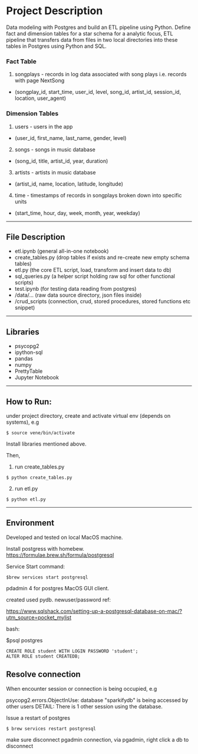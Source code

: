 # Project Description

Data modeling with Postgres and build an ETL pipeline using Python. 
Define fact and dimension tables for a star schema for a analytic focus, 
ETL pipeline that transfers data from files in two local directories into these tables in Postgres using Python and SQL.


### Fact Table
1. songplays - records in log data associated with song plays i.e. records with page NextSong
- (songplay_id, start_time, user_id, level, song_id, artist_id, session_id, location, user_agent)

### Dimension Tables
1. users - users in the app
- (user_id, first_name, last_name, gender, level)
2. songs - songs in music database
- (song_id, title, artist_id, year, duration)
3. artists - artists in music database
- (artist_id, name, location, latitude, longitude)
4. time - timestamps of records in songplays broken down into specific units
- (start_time, hour, day, week, month, year, weekday)

---

## File Description

- etl.ipynb (general all-in-one notebook)
- create_tables.py (drop tables if exists and re-create new empty schema tables)
- etl.py (the core ETL script, load, transform and insert data to db)
- sql_queries.py (a helper script holding raw sql for other functional scripts)
- test.ipynb (for testing data reading from postgres)
- /data/... (raw data source directory, json files inside)
- /crud_scripts (connection, crud, stored procedures, stored functions etc snippet)


---

## Libraries
- psycopg2
- ipython-sql
- pandas
- numpy
- PrettyTable
- Jupyter Notebook

---

## How to Run:

under project directory, create and activate virtual env (depends on systems), e.g
```
$ source vene/bin/activate
```

Install libraries mentioned above.

Then, 
1. run create_tables.py
```
$ python create_tables.py 
```

2. run etl.py
```
$ python etl.py
```





---


## Environment

Developed and tested on local MacOS machine. 

Install postgress with homebew.
https://formulae.brew.sh/formula/postgresql

Service Start command:

```
$brew services start postgresql
```

pdadmin 4 for postgres MacOS GUI client.

created used pydb. newuser/password
ref:

https://www.sqlshack.com/setting-up-a-postgresql-database-on-mac/?utm_source=pocket_mylist


bash: 

$psql postgres


```
CREATE ROLE student WITH LOGIN PASSWORD 'student';
ALTER ROLE student CREATEDB;
```



## Resolve connection

When encounter session or connection is being occupied, e.g

psycopg2.errors.ObjectInUse: database "sparkifydb" is being accessed by other users
DETAIL:  There is 1 other session using the database.

Issue a restart of postgres
```
$ brew services restart postgresql
```


make sure disconnect pgadmin connection,
via pgadmin, right click a db to disconnect





